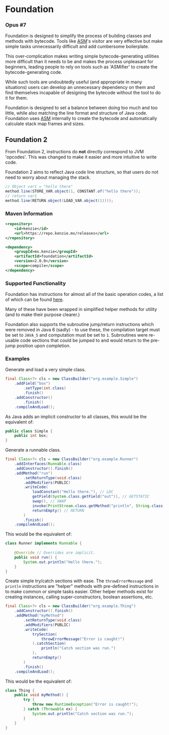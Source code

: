 Foundation
=====

### Opus #7

Foundation is designed to simplify the process of building classes and methods with bytecode.
Tools like [ASM](https://asm.ow2.io)'s visitor are very effective but make simple tasks unnecessarily difficult and add cumbersome boilerplate.

This over-complication makes writing simple bytecode-generating utilities more difficult than it needs to be and makes the process unpleasant for beginners, leading people to rely on tools such as 'ASMifier' to create the bytecode-generating code.

While such tools are undoubtedly useful (and appropriate in many situations) users can develop an unnecessary dependency on them and find themselves incapable of designing the bytecode without the tool to do it for them.

Foundation is designed to set a balance between doing too much and too little, while also matching the line format and structure of Java code.
Foundation uses [ASM](https://asm.ow2.io) internally to create the bytecode and automatically calculate stack map frames and sizes.


## Foundation 2
From Foundation 2, instructions do **not** directly correspond to JVM 'opcodes'.
This was changed to make it easier and more intuitive to write code.

Foundation 2 aims to reflect Java code line structure, so that users do not need to worry about managing the stack.

```java
// Object var1 = "hello there"
method.line(STORE_VAR.object(1, CONSTANT.of("hello there"));
// return var1
method.line(RETURN.object(LOAD_VAR.object(1))));
```

### Maven Information

```xml
<repository>
    <id>kenzie</id>
    <url>https://repo.kenzie.mx/releases</url>
</repository>
``` 

```xml
<dependency>
    <groupId>mx.kenzie</groupId>
    <artifactId>foundation</artifactId>
    <version>2.0.0</version>
    <scope>compile</scope>
</dependency>
```

### Supported Functionality

Foundation has instructions for almost all of the basic operation codes, a list of which can be found [here](https://docs.oracle.com/javase/specs/jvms/se8/html/jvms-6.html).

Many of these have been wrapped in simplified helper methods for utility (and to make their purpose clearer.)

Foundation also supports the subroutine jump/return instructions which were removed in Java 6 (sadly) - to use these, the compilation target must be set to `JAVA_5` and computation must be set to `1`. Subroutines were re-usable code sections that could be jumped to and would return to the pre-jump position upon completion.

### Examples

Generate and load a very simple class.
```java 
final Class<?> cls = new ClassBuilder("org.example.Simple")
    .addField("box")
        .setType(int.class)
        .finish()
    .addConstructor()
        .finish()
    .compileAndLoad();
 ```

As Java adds an implicit constructor to all classes, this would be the equivalent of:
```java
public class Simple {
    public int box;
}
```

Generate a runnable class.

```java 
final Class<?> cls = new ClassBuilder("org.example.Runner")
    .addInterfaces(Runnable.class)
    .addConstructor().finish()
    .addMethod("run")
        .setReturnType(void.class)
        .addModifiers(PUBLIC)
        .writeCode(
            loadConstant("Hello there."), // LDC
            getField(System.class.getField("out")), // GETSTATIC
            swap(), // SWAP
            invoke(PrintStream.class.getMethod("println", String.class)), // INVOKEVIRTUAL
            returnEmpty() // RETURN
        )
        .finish()
    .compileAndLoad();
```

This would be the equivalent of:
```java
class Runner implements Runnable {
    
    @Override // Overrides are implicit.
    public void run() {
        System.out.println("Hello there.");
    }
}
```

Create simple try/catch sections with ease.
The `throwErrorMessage` and `println` instructions are "helper" methods with pre-defined instructions in to make common or simple tasks easier. Other helper methods exist for creating instances, calling super-constructors, boolean assertions, etc.

```java 
final Class<?> cls = new ClassBuilder("org.example.Thing")
    .addConstructor().finish()
    .addMethod("myMethod")
        .setReturnType(void.class)
        .addModifiers(PUBLIC)
        .writeCode(
            trySection(
                throwErrorMessage("Error is caught!")
            ).catchSection(
                println("Catch section was run.")
            ),
            returnEmpty()
        )
        .finish()
    .compileAndLoad();
```

This would be the equivalent of:
```java
class Thing {
    public void myMethod() {
        try {
            throw new RuntimeException("Error is caught!");
        } catch (Throwable ex) {
            System.out.println("Catch section was run.");
        }
    }
}
```
